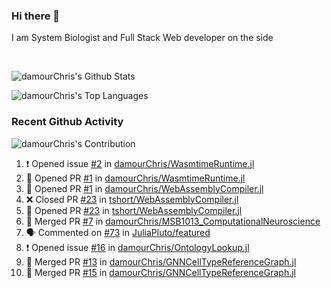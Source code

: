 ### Hi there 👋
I am System Biologist and Full Stack Web developer on the side



<br/>
  


<!-- GitHub Readme Github Stats - https://github.com/anuraghazra/github-readme-stats -->
![damourChris's Github Stats ](https://github-readme-stats.vercel.app/api?username=damourChris&show_icons=true&theme=transparent)

![damourChris's Top Languages](https://github-readme-stats.vercel.app/api/top-langs/?username=damourChris&layout=pie&theme=transparent)
<br/>


<h3> Recent Github Activity </h3>

<!-- Github Contribution Stats  - https://github.com/ashutosh00710/github-readme-activity-graph -->
![damourChris's Contribution](https://github-readme-activity-graph.vercel.app/graph/?username=damourChris&bg_color=1F222E&color=F8D866&line=F85D7F&point=FFFFFF&hide_border=true)
<!-- https://github.com/jamesgeorge007/github-activity-readme -->

<!--START_SECTION:activity-->
1. ❗ Opened issue [#2](https://github.com/damourChris/WasmtimeRuntime.jl/issues/2) in [damourChris/WasmtimeRuntime.jl](https://github.com/damourChris/WasmtimeRuntime.jl)
2. 💪 Opened PR [#1](https://github.com/damourChris/WasmtimeRuntime.jl/pull/1) in [damourChris/WasmtimeRuntime.jl](https://github.com/damourChris/WasmtimeRuntime.jl)
3. 💪 Opened PR [#1](https://github.com/damourChris/WebAssemblyCompiler.jl/pull/1) in [damourChris/WebAssemblyCompiler.jl](https://github.com/damourChris/WebAssemblyCompiler.jl)
4. ❌ Closed PR [#23](https://github.com/tshort/WebAssemblyCompiler.jl/pull/23) in [tshort/WebAssemblyCompiler.jl](https://github.com/tshort/WebAssemblyCompiler.jl)
5. 💪 Opened PR [#23](https://github.com/tshort/WebAssemblyCompiler.jl/pull/23) in [tshort/WebAssemblyCompiler.jl](https://github.com/tshort/WebAssemblyCompiler.jl)
6. 🎉 Merged PR [#7](https://github.com/damourChris/MSB1013_ComputationalNeuroscience/pull/7) in [damourChris/MSB1013_ComputationalNeuroscience](https://github.com/damourChris/MSB1013_ComputationalNeuroscience)
7. 🗣 Commented on [#73](https://github.com/JuliaPluto/featured/pull/73#issuecomment-2407490566) in [JuliaPluto/featured](https://github.com/JuliaPluto/featured)
8. ❗ Opened issue [#16](https://github.com/damourChris/OntologyLookup.jl/issues/16) in [damourChris/OntologyLookup.jl](https://github.com/damourChris/OntologyLookup.jl)
9. 🎉 Merged PR [#13](https://github.com/damourChris/GNNCellTypeReferenceGraph.jl/pull/13) in [damourChris/GNNCellTypeReferenceGraph.jl](https://github.com/damourChris/GNNCellTypeReferenceGraph.jl)
10. 🎉 Merged PR [#15](https://github.com/damourChris/GNNCellTypeReferenceGraph.jl/pull/15) in [damourChris/GNNCellTypeReferenceGraph.jl](https://github.com/damourChris/GNNCellTypeReferenceGraph.jl)
<!--END_SECTION:activity-->


